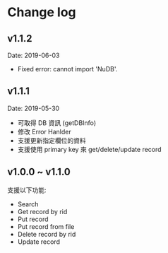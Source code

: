 # Change log

## v1.1.2

Date: 2019-06-03  

- Fixed error: cannot import 'NuDB'.

## v1.1.1

Date: 2019-05-30  

- 可取得 DB 資訊 (getDBInfo)
- 修改 Error Hanlder
- 支援更新指定欄位的資料
- 支援使用 primary key 來 get/delete/update record

## v1.0.0 ~ v1.1.0

支援以下功能:

- Search
- Get record by rid
- Put record
- Put record from file
- Delete record by rid
- Update record
